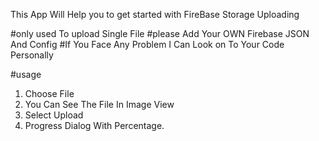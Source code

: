 This App Will Help you to get started with FireBase Storage Uploading

#only used To upload Single File
#please Add Your OWN Firebase JSON And Config
#If You Face Any Problem I Can Look on To Your Code Personally

#usage 
1) Choose File
2) You Can See The File In Image View
3) Select Upload
4) Progress Dialog With Percentage.

